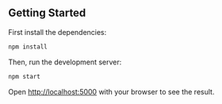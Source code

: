 ## Getting Started

First install the dependencies:
```bash
npm install
```

Then, run the development server:

```bash
npm start
```

Open [http://localhost:5000](http://localhost:5000) with your browser to see the result.
